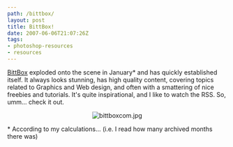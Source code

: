 ```yaml
---
path: /bittbox/
layout: post
title: BittBox!
date: 2007-06-06T21:07:26Z
tags:
- photoshop-resources
- resources
---
```


<a href="http://www.bittbox.com" title="Open this link in a new window." target="_blank">BittBox</a> exploded onto the scene in January* and has quickly established itself.  It always looks stunning, has high quality content, covering topics related to Graphics and Web design, and often with a smattering of nice freebies and tutorials.  It's quite inspirational, and I like to watch the RSS.  So, umm... check it out.
<p style="text-align: center"><img src="/content/images/2007/06/bittboxcom.jpg" alt="bittboxcom.jpg" /></p>
<!--more-->
<span class="date">* According to my calculations... (i.e. I read how many archived months there was)</span>